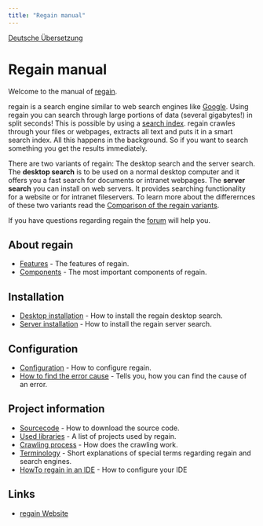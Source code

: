 ```yaml
---
title: "Regain manual"
---
```


[Deutsche Übersetzung](/de/)

Regain manual
=============

Welcome to the manual of [regain](http://regain.sf.net/).

regain is a search engine similar to web search engines like [Google](http://google.com/). Using regain you can search through large portions of data (several gigabytes!) in split seconds! This is possible by using a [search index](/en//components/search_index/). regain crawles through your files or webpages, extracts all text and puts it in a smart search index. All this happens in the background. So if you want to search something you get the results immediately.

There are two variants of regain: The desktop search and the server search. The **desktop search** is to be used on a normal desktop computer and it offers you a fast search for documents or intranet webpages. The **server search** you can install on web servers. It provides searching functionality for a website or for intranet fileservers. To learn more about the differernces of these two variants read the [Comparison of the regain variants](/en//project_info/variant_comparison/).

If you have questions regarding regain the [forum](http://forum.murfman.de/en/viewforum.php?f=3) will help you.

About regain
------------

  * [Features](/en//features/) - The features of regain.
  * [Components](/en//components/) - The most important components of regain.

Installation
------------

  * [Desktop installation](/en//installation/desktop/) - How to install the regain desktop search.
  * [Server installation](/en//installation/server/) - How to install the regain server search.

Configuration
-------------

  * [Configuration](/en//config/) - How to configure regain.
  * [How to find the error cause](/en//config/howto_find_error_cause/) - Tells you, how you can find the cause of an error.

Project information
-------------------

  * [Sourcecode](/en//project_info/sourcecode/) - How to download the source code.
  * [Used libraries](/en//project_info/used_libraries/) - A list of projects used by regain.
  * [Crawling process](/en//project_info/crawling_process/) - How does the crawling work.
  * [Terminology](/en//terminology/) - Short explanations of special terms regarding regain and search engines.
  * [HowTo regain in an IDE](/en//project_info/howto_regain_in_an_ide/) - How to configure your IDE

Links
-----

  * [regain Website](http://regain.sf.net/)
